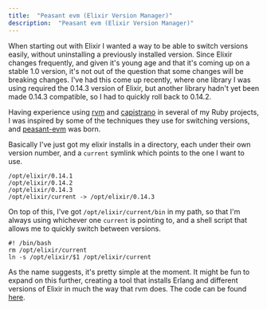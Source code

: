 ```yaml
---
title:  "Peasant evm (Elixir Version Manager)"
description:  "Peasant evm (Elixir Version Manager)"
---
```


When starting out with Elixir I wanted a way to be able to switch versions easily, without uninstalling a previously installed version. Since Elixir changes frequently, and given it's young age and that it's coming up on a stable 1.0 version, it's not out of the question that some changes will be breaking changes. I've had this come up recently, where one library I was using required the 0.14.3 version of Elixir, but another library hadn't yet been made 0.14.3 compatible, so I had to quickly roll back to 0.14.2.

Having experience using [rvm](http://rvm.io) and [capistrano](http://github.com/capistrano/capistrano) in several of my Ruby projects, I was inspired by some of the techniques they use for switching versions, and [peasant-evm](https://github.com/BennyHallett/peasant-evm) was born.

Basically I've just got my elixir installs in a directory, each under their own version number, and a `current` symlink which points to the one I want to use.

    /opt/elixir/0.14.1
    /opt/elixir/0.14.2
    /opt/elixir/0.14.3
    /opt/elixir/current -> /opt/elixir/0.14.3

On top of this, I've got `/opt/elixir/current/bin` in my path, so that I'm always using whichever one `current` is pointing to, and a shell script that allows me to quickly switch between versions.

    #! /bin/bash
    rm /opt/elixir/current
    ln -s /opt/elixir/$1 /opt/elixir/current

As the name suggests, it's pretty simple at the moment. It might be fun to expand on this further, creating a tool that installs Erlang and different versions of Elixir in much the way that rvm does. The code can be found [here](https://github.com/BennyHallett/peasant-evm).

